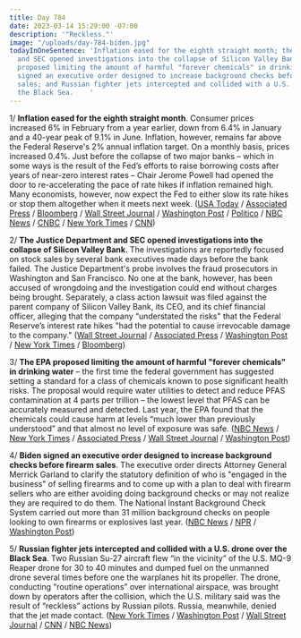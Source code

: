 ```yaml
---
title: Day 784
date: 2023-03-14 15:29:00 -07:00
description: '"Reckless."'
image: "/uploads/day-784-biden.jpg"
todayInOneSentence: 'Inflation eased for the eighth straight month; the Justice Department
  and SEC opened investigations into the collapse of Silicon Valley Bank; the EPA
  proposed limiting the amount of harmful "forever chemicals" in drinking water; Biden
  signed an executive order designed to increase background checks before firearm
  sales; and Russian fighter jets intercepted and collided with a U.S. drone over
  the Black Sea.    '
---
```


1/ **Inflation eased for the eighth straight month**. Consumer prices increased 6% in February from a year earlier, down from 6.4% in January and a 40-year peak of 9.1% in June. Inflation, however, remains far above the Federal Reserve's 2% annual inflation target. On a monthly basis, prices increased 0.4%. Just before the collapse of two major banks – which in some ways is the result of the Fed’s efforts to raise borrowing costs after years of near-zero interest rates – Chair Jerome Powell had opened the door to re-accelerating the pace of rate hikes if inflation remained high. Many economists, however, now expect the Fed to either slow its rate hikes or stop them altogether when it meets next week. ([USA Today](https://www.usatoday.com/story/money/economy/2023/03/14/cpi-inflation-data-today-live-updates/11443449002/) / [Associated Press](https://apnews.com/article/inflation-federal-reserve-interest-rates-banks-economy-40c98d52a8bc71e21a228ed5c1cbde86) / [Bloomberg](https://www.bloomberg.com/news/articles/2023-03-14/fed-rate-pause-is-a-tough-call-after-inflation-reaccelerates?srnd=premium&sref=MIBMEEoj) / [Wall Street Journal](https://www.wsj.com/articles/inflation-report-arrives-as-fed-confronts-bank-failures-5f0e10ae) / [Washington Post](https://www.washingtonpost.com/business/2023/03/14/cpi-inflation-february-fed/) / [Politico](https://www.politico.com/news/2023/03/14/u-s-inflation-eases-but-stays-high-putting-fed-in-tough-spot-00086939) / [NBC News](https://www.nbcnews.com/business/business-news/svb-collapse-cpi-report-us-economy-rcna74747) / [CNBC](https://www.cnbc.com/2023/03/14/cpi-inflation-february-2023-.html) / [New York Times](https://www.nytimes.com/live/2023/03/14/business/svb-banks-inflation-economy-news) / [CNN](https://www.cnn.com/2023/03/14/economy/cpi-inflation-february))

2/ **The Justice Department and SEC opened investigations into the collapse of Silicon Valley Bank**. The investigations are reportedly focused on stock sales by several bank executives made days before the bank failed. The Justice Department's probe involves the fraud prosecutors in Washington and San Francisco. No one at the bank, however, has been accused of wrongdoing and the investigation could end without charges being brought. Separately, a class action lawsuit was filed against the parent company of Silicon Valley Bank, its CEO, and its chief financial officer, alleging that the company “understated the risks" that the Federal Reserve’s interest rate hikes "had the potential to cause irrevocable damage to the company." ([Wall Street Journal](https://www.wsj.com/articles/justice-department-sec-investigating-silicon-valley-banks-collapse-c192c2b2?mod=djemalertNEWS) / [Associated Press](https://apnews.com/article/silicon-valley-bank-deposits-biden-lawsuit-ad49766cc69681f7c020b627b33b459b) / [Washington Post](https://www.washingtonpost.com/business/2023/03/14/justice-dept-investigating-silicon-valley-bank-collapse/) / [New York Times](https://www.nytimes.com/2023/03/14/business/silicon-valley-bank-investigation.html) / [Bloomberg](https://www.bloomberg.com/news/articles/2023-03-14/silicon-valley-bank-failure-executive-trades-probed-by-doj-sec?srnd=premium&sref=MIBMEEoj))

3/ **The EPA proposed limiting the amount of harmful "forever chemicals" in drinking water** – the first time the federal government has suggested setting a standard for a class of chemicals known to pose significant health risks. The proposal would require water utilities to detect and reduce PFAS contamination at 4 parts per trillion – the lowest level that PFAS can be accurately measured and detected. Last year, the EPA found that the chemicals could cause harm at levels “much lower than previously understood” and that almost no level of exposure was safe. ([NBC News](https://www.nbcnews.com/politics/politics-news/epa-proposes-rule-targeting-forever-chemicals-drinking-water-rcna74789) / [New York Times](https://www.nytimes.com/2023/03/14/climate/epa-water-pfas-chemicals.html) / [Associated Press](https://apnews.com/article/epa-pfas-forever-chemicals-water-contamination-regulations-560d0ce3321e7fa8ed052f792c24f16f) / [Wall Street Journal](https://www.wsj.com/articles/epa-proposes-regulations-for-forever-chemicals-in-drinking-water-b6963dfd?mod=djemalertNEWS) / [Washington Post](https://www.washingtonpost.com/climate-environment/2023/03/14/epa-drinking-water-regulations-pfas/))

4/ **Biden signed an executive order designed to increase background checks before firearm sales**. The executive order directs Attorney General Merrick Garland to clarify the statutory definition of who is "engaged in the business" of selling firearms and to come up with a plan to deal with firearm sellers who are either avoiding doing background checks or may not realize they are required to do them. The National Instant Background Check System carried out more than 31 million background checks on people looking to own firearms or explosives last year. ([NBC News](https://www.nbcnews.com/politics/white-house/biden-sign-executive-order-gun-background-checks-rcna74776) / [NPR](https://www.npr.org/2023/03/14/1163319085/biden-guns-background-checks) / [Washington Post](https://www.washingtonpost.com/politics/2023/03/14/biden-sign-new-executive-order-aimed-gun-violence/))

5/ **Russian fighter jets intercepted and collided with a U.S. drone over the Black Sea**. Two Russian Su-27 aircraft flew “in the vicinity” of the U.S. MQ-9 Reaper drone for 30 to 40 minutes and dumped fuel on the unmanned drone several times before one the warplanes hit its propeller. The drone, conducting “routine operations” over international airspace, was brought down by operators after the collision, which the U.S. military said was the result of “reckless” actions by Russian pilots. Russia, meanwhile, denied that the jet made contact. ([New York Times](https://www.nytimes.com/live/2023/03/14/world/russia-ukraine-news#the-us-european-command-says-the-drone-was-downed-after-a-russian-aircraft-struck-its-propeller) / [Washington Post](https://www.washingtonpost.com/national-security/2023/03/14/russia-forces-down-us-reaper-drone-black-sea/) / [Wall Street Journal](https://www.wsj.com/articles/russian-jet-collides-with-u-s-drone-over-black-sea-7ae82d2f?mod=hp_lead_pos1) / [CNN](https://www.cnn.com/2023/03/14/politics/us-drone-russian-jet-black-sea) / [NBC News](https://www.nbcnews.com/politics/national-security/russian-jet-harasses-collides-us-reaper-drone-black-sea-rcna74910))